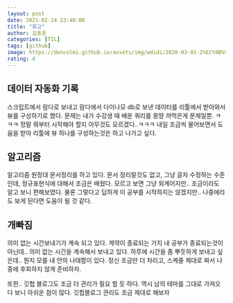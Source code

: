 ```yaml
---
layout: post
date: 2021-02-24 23:40:00
title: "회고"
author: 김동훈
categories: [TIL]
tags: [github]
image: https://doncolmi.github.io/assets/img/wdidi/2020-03-01-2%EC%9B%94-%ED%9A%8C%EA%B3%A0/16.png
rating: 4
---
```


## 데이터 자동화 기록

스크립트에서 람다로 보내고 람다에서 다이나모 db로 보낸 데이터를 리툴에서 받아와서 뷰를 구성하기로 했다. 문제는 내가 수강생 때 배운 쿼리를 몽땅 까먹은게 문제일뿐. ㅋㅋㅋ 정말 뭐부터 시작해야 할지 아무것도 모르겠다..ㅋㅋㅋ 내일 조금씩 물어보면서 도움을 받아 리툴에 뷰 하나를 구성하는것은 하고 나가고 싶다.

## 알고리즘

알고리즘 원정대 문서정리를 하고 있다. 문서 정리랄것도 없고, 그냥 글자 수정하는 수준인데, 정규표현식에 대해서 조금은 배웠다. 모르고 보면 그냥 외계어지만.. 조금이라도 알고 보니 편해보였다. 물론 그렇다고 딥하게 이 공부를 시작하지는 않겠지만.. 나중에라도 보게 된다면 도움이 될 것 같다.

## 개빠짐

의미 없는 시간보내기가 계속 되고 있다. 계약이 종료되는 거지 내 공부가 종료되는것이 아닌데.. 의미 없는 시간을 계속해서 보내고 있다. 하루에 시간을 좀 뿌듯하게 보내고 싶은데.. 뭔지 모를 내 안의 나태함이 있다.
정신 조금만 더 차리고, 스케줄 제대로 짜서 나중에 후회하지 않게 준비하자.

또한.. 깃헙 블로그도 조금 더 관리가 필요 할 듯 하다. 역시 남의 테마를 그대로 가져오다 보니 아쉬운 점이 많다. 깃헙블로그 관리도 조금 제대로 해보자
